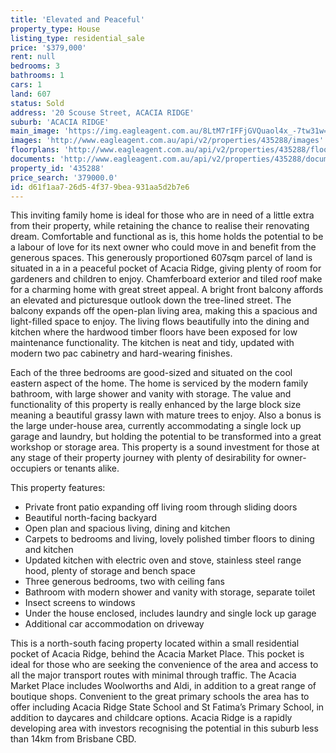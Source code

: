 ```yaml
---
title: 'Elevated and Peaceful'
property_type: House
listing_type: residential_sale
price: '$379,000'
rent: null
bedrooms: 3
bathrooms: 1
cars: 1
land: 607
status: Sold
address: '20 Scouse Street, ACACIA RIDGE'
suburb: 'ACACIA RIDGE'
main_image: 'https://img.eagleagent.com.au/8LtM7rIFFjGVQuaol4x_-7tw31w=/1280x854/smart/https://s3-us-west-2.amazonaws.com/eagleagent-orig/images/6822773/130858662-image-M.jpg'
images: 'http://www.eagleagent.com.au/api/v2/properties/435288/images'
floorplans: 'http://www.eagleagent.com.au/api/v2/properties/435288/floorplans'
documents: 'http://www.eagleagent.com.au/api/v2/properties/435288/documents'
property_id: '435288'
price_search: '379000.0'
id: d61f1aa7-26d5-4f37-9bea-931aa5d2b7e6
---
```

This inviting family home is ideal for those who are in need of a little extra from their property, while retaining the chance to realise their renovating dream. Comfortable and functional as is, this home holds the potential to be a labour of love for its next owner who could move in and benefit from the generous spaces. This generously proportioned 607sqm parcel of land is situated in a in a peaceful pocket of Acacia Ridge, giving plenty of room for gardeners and children to enjoy. Chamferboard exterior and tiled roof make for a charming home with great street appeal. A bright front balcony affords an elevated and picturesque outlook down the tree-lined street. The balcony expands off the open-plan living area, making this a spacious and light-filled space to enjoy. The living flows beautifully into the dining and kitchen where the hardwood timber floors have been exposed for low maintenance functionality. The kitchen is neat and tidy, updated with modern two pac cabinetry and hard-wearing finishes.

Each of the three bedrooms are good-sized and situated on the cool eastern aspect of the home. The home is serviced by the modern family bathroom, with large shower and vanity with storage. The value and functionality of this property is really enhanced by the large block size meaning a beautiful grassy lawn with mature trees to enjoy. Also a bonus is the large under-house area, currently accommodating a single lock up garage and laundry, but holding the potential to be transformed into a great workshop or storage area. This property is a sound investment for those at any stage of their property journey with plenty of desirability for owner-occupiers or tenants alike.

This property features:
*  Private front patio expanding off living room through sliding doors
*  Beautiful north-facing backyard
*  Open plan and spacious living, dining and kitchen
*  Carpets to bedrooms and living, lovely polished timber floors to dining and kitchen
*  Updated kitchen with electric oven and stove, stainless steel range hood, plenty of storage and bench space
*  Three generous bedrooms, two with ceiling fans
*  Bathroom with modern shower and vanity with storage, separate toilet
*  Insect screens to windows
*  Under the house enclosed, includes laundry and single lock up garage
*  Additional car accommodation on driveway

This is a north-south facing property located within a small residential pocket of Acacia Ridge, behind the Acacia Market Place. This pocket is ideal for those who are seeking the convenience of the area and access to all the major transport routes with minimal through traffic. The Acacia Market Place includes Woolworths and Aldi, in addition to a great range of boutique shops. Convenient to the great primary schools the area has to offer including Acacia Ridge State School and St Fatima’s Primary School, in addition to daycares and childcare options. Acacia Ridge is a rapidly developing area with investors recognising the potential in this suburb less than 14km from Brisbane CBD.